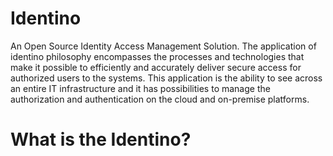 # Identino

An Open Source Identity Access Management Solution. The application of identino philosophy encompasses the processes and technologies that make it possible to efficiently and accurately deliver secure access for authorized users to the systems. This application is the ability to see across an entire IT infrastructure and it has possibilities to manage the authorization and authentication on the cloud and on-premise platforms.

# What is the Identino?
